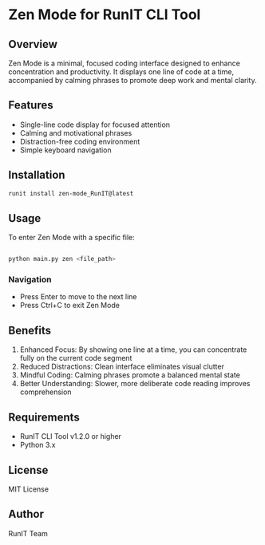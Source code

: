 # Zen Mode for RunIT CLI Tool

## Overview
Zen Mode is a minimal, focused coding interface designed to enhance concentration and productivity. It displays one line of code at a time, accompanied by calming phrases to promote deep work and mental clarity.

## Features
- Single-line code display for focused attention
- Calming and motivational phrases
- Distraction-free coding environment
- Simple keyboard navigation

## Installation
```bash
runit install zen-mode_RunIT@latest
```

## Usage
To enter Zen Mode with a specific file:
```CMD cd <RunIT folder directory path >
```
```bash
python main.py zen <file_path>
```

### Navigation
- Press Enter to move to the next line
- Press Ctrl+C to exit Zen Mode

## Benefits
1. Enhanced Focus: By showing one line at a time, you can concentrate fully on the current code segment
2. Reduced Distractions: Clean interface eliminates visual clutter
3. Mindful Coding: Calming phrases promote a balanced mental state
4. Better Understanding: Slower, more deliberate code reading improves comprehension

## Requirements
- RunIT CLI Tool v1.2.0 or higher
- Python 3.x

## License
MIT License

## Author
RunIT Team